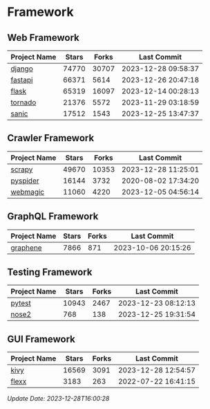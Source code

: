 # Framework

## Web Framework
| Project Name | Stars | Forks | Last Commit |
| ------------ | ----- | ----- | ----------- |
| [django](https://github.com/django/django) | 74770 | 30707 | 2023-12-28 09:58:37 |
| [fastapi](https://github.com/tiangolo/fastapi) | 66371 | 5614 | 2023-12-26 20:47:18 |
| [flask](https://github.com/pallets/flask) | 65319 | 16097 | 2023-12-14 00:28:13 |
| [tornado](https://github.com/tornadoweb/tornado) | 21376 | 5572 | 2023-11-29 03:18:59 |
| [sanic](https://github.com/sanic-org/sanic) | 17512 | 1543 | 2023-12-25 13:47:37 |

## Crawler Framework
| Project Name | Stars | Forks | Last Commit |
| ------------ | ----- | ----- | ----------- |
| [scrapy](https://github.com/scrapy/scrapy) | 49670 | 10353 | 2023-12-28 11:25:01 |
| [pyspider](https://github.com/binux/pyspider) | 16144 | 3732 | 2020-08-02 17:34:20 |
| [webmagic](https://github.com/code4craft/webmagic) | 11060 | 4220 | 2023-12-05 04:56:14 |

## GraphQL Framework
| Project Name | Stars | Forks | Last Commit |
| ------------ | ----- | ----- | ----------- |
| [graphene](https://github.com/graphql-python/graphene) | 7866 | 871 | 2023-10-06 20:15:26 |

## Testing Framework
| Project Name | Stars | Forks | Last Commit |
| ------------ | ----- | ----- | ----------- |
| [pytest](https://github.com/pytest-dev/pytest) | 10943 | 2467 | 2023-12-23 08:12:13 |
| [nose2](https://github.com/nose-devs/nose2) | 768 | 138 | 2023-12-25 19:31:54 |

## GUI Framework
| Project Name | Stars | Forks | Last Commit |
| ------------ | ----- | ----- | ----------- |
| [kivy](https://github.com/kivy/kivy) | 16569 | 3091 | 2023-12-28 12:54:57 |
| [flexx](https://github.com/flexxui/flexx) | 3183 | 263 | 2022-07-22 16:41:15 |

*Update Date: 2023-12-28T16:00:28*